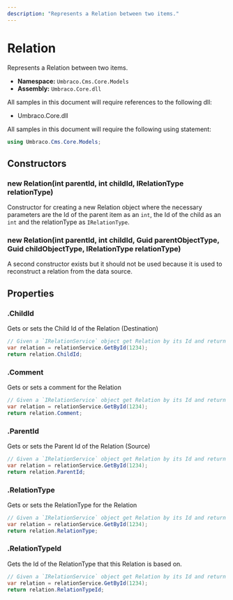```yaml
---
description: "Represents a Relation between two items."
---
```


# Relation

Represents a Relation between two items.

* **Namespace:** `Umbraco.Cms.Core.Models`
* **Assembly:** `Umbraco.Core.dll`

All samples in this document will require references to the following dll:

* Umbraco.Core.dll

All samples in this document will require the following using statement:

```csharp
using Umbraco.Cms.Core.Models;
```

## Constructors

### new Relation(int parentId, int childId, IRelationType relationType)

Constructor for creating a new Relation object where the necessary parameters are the Id of the parent item as an `int`, the Id of the child as an `int` and the relationType as `IRelationType`.

### new Relation(int parentId, int childId, Guid parentObjectType, Guid childObjectType, IRelationType relationType)

A second constructor exists but it should not be used because it is used to reconstruct a relation from the data source.

## Properties

### .ChildId

Gets or sets the Child Id of the Relation (Destination)

```csharp
// Given a `IRelationService` object get Relation by its Id and return ChildId
var relation = relationService.GetById(1234);
return relation.ChildId;
```

### .Comment

Gets or sets a comment for the Relation

```csharp
// Given a `IRelationService` object get Relation by its Id and return Comment
var relation = relationService.GetById(1234);
return relation.Comment;
```

### .ParentId

Gets or sets the Parent Id of the Relation (Source)

```csharp
// Given a `IRelationService` object get Relation by its Id and return ParentId
var relation = relationService.GetById(1234);
return relation.ParentId;
```

### .RelationType

Gets or sets the RelationType for the Relation

```csharp
// Given a `IRelationService` object get Relation by its Id and return RelationType
var relation = relationService.GetById(1234);
return relation.RelationType;
```

### .RelationTypeId

Gets the Id of the RelationType that this Relation is based on.

```csharp
// Given a `IRelationService` object get Relation by its Id and return RelationTypeId
var relation = relationService.GetById(1234);
return relation.RelationTypeId;
```
